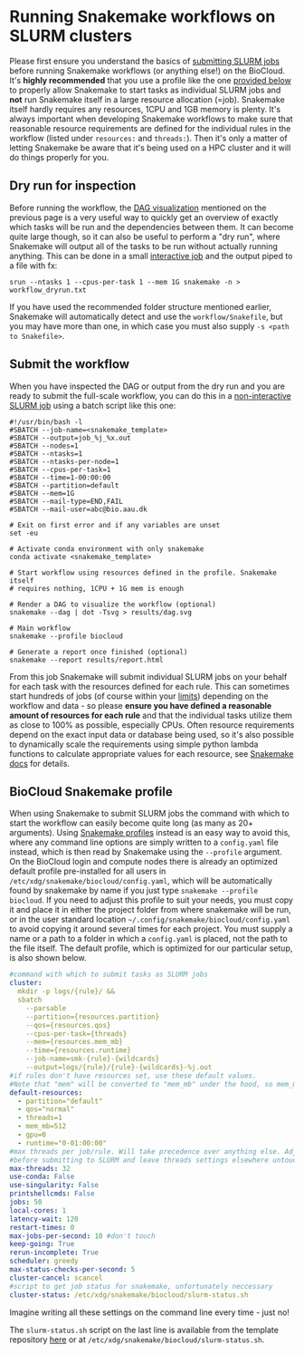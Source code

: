 # Running Snakemake workflows on SLURM clusters
Please first ensure you understand the basics of [submitting SLURM jobs](../../slurm/jobsubmission.md) before running Snakemake workflows (or anything else!) on the BioCloud. It's **highly recommended** that you use a profile like the one [provided below](#biocloud-snakemake-profile) to properly allow Snakemake to start tasks as individual SLURM jobs and **not** run Snakemake itself in a large resource allocation (=job). Snakemake itself hardly requires any resources, 1CPU and 1GB memory is plenty. It's always important when developing Snakemake workflows to make sure that reasonable resource requirements are defined for the individual rules in the workflow (listed under `resources:` and `threads:`). Then it's only a matter of letting Snakemake be aware that it's being used on a HPC cluster and it will do things properly for you.

## Dry run for inspection
Before running the workflow, the [DAG visualization](tutorial.md#the-directed-acyclic-graph-dag) mentioned on the previous page is a very useful way to quickly get an overview of exactly which tasks will be run and the dependencies between them. It can become quite large though, so it can also be useful to perform a "dry run", where Snakemake will output all of the tasks to be run without actually running anything. This can be done in a small [interactive job](../../slurm/jobsubmission.md#interactive-jobs) and the output piped to a file with fx:

```
srun --ntasks 1 --cpus-per-task 1 --mem 1G snakemake -n > workflow_dryrun.txt
```

If you have used the recommended folder structure mentioned earlier, Snakemake will automatically detect and use the `workflow/Snakefile`, but you may have more than one, in which case you must also supply `-s <path to Snakefile>`. 

## Submit the workflow
When you have inspected the DAG or output from the dry run and you are ready to submit the full-scale workflow, you can do this in a [non-interactive SLURM job](../../slurm/jobsubmission.md#non-interactive-jobs) using a batch script like this one:

```shell
#!/usr/bin/bash -l
#SBATCH --job-name=<snakemake_template>
#SBATCH --output=job_%j_%x.out
#SBATCH --nodes=1
#SBATCH --ntasks=1
#SBATCH --ntasks-per-node=1
#SBATCH --cpus-per-task=1
#SBATCH --time=1-00:00:00
#SBATCH --partition=default
#SBATCH --mem=1G
#SBATCH --mail-type=END,FAIL
#SBATCH --mail-user=abc@bio.aau.dk

# Exit on first error and if any variables are unset
set -eu

# Activate conda environment with only snakemake
conda activate <snakemake_template>

# Start workflow using resources defined in the profile. Snakemake itself 
# requires nothing, 1CPU + 1G mem is enough

# Render a DAG to visualize the workflow (optional)
snakemake --dag | dot -Tsvg > results/dag.svg

# Main workflow
snakemake --profile biocloud

# Generate a report once finished (optional)
snakemake --report results/report.html
```

From this job Snakemake will submit individual SLURM jobs on your behalf for each task with the resources defined for each rule. This can sometimes start hundreds of jobs (of course within your [limits](../../slurm/accounting.md#show-qos-info-and-limitations)) depending on the workflow and data - so please **ensure you have defined a reasonable amount of resources for each rule** and that the individual tasks utilize them as close to 100% as possible, especially CPUs. Often resource requirements depend on the exact input data or database being used, so it's also possible to dynamically scale the requirements using simple python lambda functions to calculate appropriate values for each resource, see [Snakemake docs](https://snakemake.readthedocs.io/en/latest/snakefiles/rules.html#dynamic-resources) for details.

## BioCloud Snakemake profile
When using Snakemake to submit SLURM jobs the command with which to start the workflow can easily become quite long (as many as 20+ arguments). Using [Snakemake profiles](https://snakemake.readthedocs.io/en/latest/executing/cli.html#profiles) instead is an easy way to avoid this, where any command line options are simply written to a `config.yaml` file instead, which is then read by Snakemake using the `--profile` argument. On the BioCloud login and compute nodes there is already an optimized default profile pre-installed for all users in `/etc/xdg/snakemake/biocloud/config.yaml`, which will be automatically found by snakemake by name if you just type `snakemake --profile biocloud`. If you need to adjust this profile to suit your needs, you must copy it and place it in either the project folder from where snakemake will be run, or in the user standard location `~/.config/snakemake/biocloud/config.yaml` to avoid copying it around several times for each project. You must supply a name or a path to a folder in which a `config.yaml` is placed, not the path to the file itself. The default profile, which is optimized for our particular setup, is also shown below.

```yaml
#command with which to submit tasks as SLURM jobs
cluster:
  mkdir -p logs/{rule}/ &&
  sbatch
    --parsable
    --partition={resources.partition}
    --qos={resources.qos}
    --cpus-per-task={threads}
    --mem={resources.mem_mb}
    --time={resources.runtime}
    --job-name=smk-{rule}-{wildcards}
    --output=logs/{rule}/{rule}-{wildcards}-%j.out
#if rules don't have resources set, use these default values.
#Note that "mem" will be converted to "mem_mb" under the hood, so mem_mb is prefered
default-resources:
  - partition="default"
  - qos="normal"
  - threads=1
  - mem_mb=512
  - gpu=0
  - runtime="0-01:00:00"
#max threads per job/rule. Will take precedence over anything else. Adjust this
#before submitting to SLURM and leave threads settings elsewhere untouched
max-threads: 32
use-conda: False
use-singularity: False
printshellcmds: False
jobs: 50
local-cores: 1
latency-wait: 120
restart-times: 0
max-jobs-per-second: 10 #don't touch
keep-going: True
rerun-incomplete: True
scheduler: greedy
max-status-checks-per-second: 5
cluster-cancel: scancel
#script to get job status for snakemake, unfortunately neccessary
cluster-status: /etc/xdg/snakemake/biocloud/slurm-status.sh
```

Imagine writing all these settings on the command line every time - just no!

The `slurm-status.sh` script on the last line is available from the template repository [here](https://github.com/cmc-aau/snakemake_project_template/blob/main/extras/slurm-status.sh) or at `/etc/xdg/snakemake/biocloud/slurm-status.sh`.